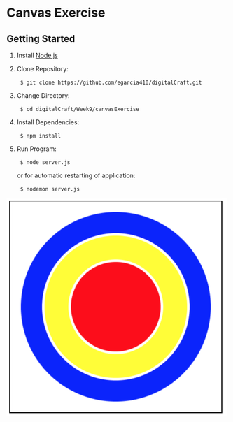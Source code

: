 # Canvas Exercise

## Getting Started

1. Install [Node.js](https://nodejs.org/en/download/)

2. Clone Repository:

        $ git clone https://github.com/egarcia410/digitalCraft.git

3. Change Directory:

        $ cd digitalCraft/Week9/canvasExercise

4. Install Dependencies:

        $ npm install

5. Run Program:

        $ node server.js
    
    or for automatic restarting of application:

        $ nodemon server.js


![bullseye](./public/img/img.png)